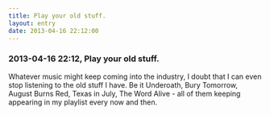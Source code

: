 ```yaml
---
title: Play your old stuff.
layout: entry
date: 2013-04-16 22:12:00
---
```

### 2013-04-16 22:12, Play your old stuff. 

Whatever music might keep coming into the industry, I doubt that I can even stop listening to the old stuff I have. Be it Underoath, Bury Tomorrow, August Burns Red, Texas in July, The Word Alive - all of them keeping appearing in my playlist every now and then. 

